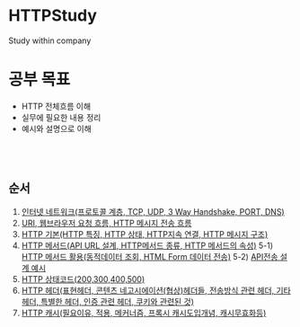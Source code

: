 # HTTPStudy
Study within company

# 공부 목표

- HTTP 전체흐름 이해
- 실무에 필요한 내용 정리
- 예시와 설명으로 이해
  <br/><br/><br/><br/>

## 순서

1) [인터넷 네트워크(프로토콜 계층, TCP, UDP, 3 Way Handshake, PORT, DNS)](https://github.com/KimYongJ/HTTPStudy/blob/main/yongju/chapter_1.md)
2) [URI, 웹브라우저 요청 흐름, HTTP 메시지 전송 흐름](https://github.com/KimYongJ/HTTPStudy/blob/main/yongju/chapter_2.md)
3) [HTTP 기본(HTTP 특징, HTTP 상태, HTTP지속 연결, HTTP 메시지 구조)](https://github.com/KimYongJ/HTTPStudy/blob/main/yongju/chapter_3.md)
4) [HTTP 메서드(API URL 설계, HTTP메서드 종류, HTTP 메서드의 속성)](https://github.com/KimYongJ/HTTPStudy/blob/main/yongju/chapter_4.md)
5-1) [HTTP 메서드 활용(동적데이터 조회, HTML Form 데이터 전송)](https://github.com/KimYongJ/HTTPStudy/blob/main/yongju/chapter_5-1.md)
5-2) [API전송 설계 예시](https://github.com/KimYongJ/HTTPStudy/blob/main/yongju/chapter_5-2%20API.md)
6) [HTTP 상태코드(200,300,400,500)](https://github.com/KimYongJ/HTTPStudy/blob/main/yongju/chapter_6.md)
7) [HTTP 헤더(표현헤더, 콘텐츠 네고시에이션(협상)헤더들, 전송방식 관련 헤더, 기타헤더, 특별한 헤더, 인증 관련 헤더, 쿠키와 관련된 것)](https://github.com/KimYongJ/HTTPStudy/blob/main/yongju/chapter_7.md)
8) [HTTP 캐시(필요이유, 적용, 메커너즘, 프록시 캐시도입개념, 캐시무효화등)](https://github.com/KimYongJ/HTTPStudy/blob/main/yongju/chapter_8.md)
   <br/><br/><br/><br/>
